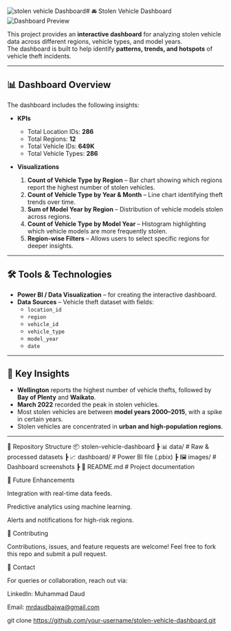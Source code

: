 ![stolen vehicle Dashboard](https://github.com/user-attachments/assets/d49b0025-18d0-4ee0-a500-719c508e3977)# 🚘 Stolen Vehicle Dashboard
![Dashboard Preview](images/.jpg)

This project provides an **interactive dashboard** for analyzing stolen vehicle data across different regions, vehicle types, and model years.  
The dashboard is built to help identify **patterns, trends, and hotspots** of vehicle theft incidents.

---

## 📊 Dashboard Overview

The dashboard includes the following insights:

- **KPIs**  
  - Total Location IDs: **286**  
  - Total Regions: **12**  
  - Total Vehicle IDs: **649K**  
  - Total Vehicle Types: **286**  

- **Visualizations**  
  1. **Count of Vehicle Type by Region** – Bar chart showing which regions report the highest number of stolen vehicles.  
  2. **Count of Vehicle Type by Year & Month** – Line chart identifying theft trends over time.  
  3. **Sum of Model Year by Region** – Distribution of vehicle models stolen across regions.  
  4. **Count of Vehicle Type by Model Year** – Histogram highlighting which vehicle models are more frequently stolen.  
  5. **Region-wise Filters** – Allows users to select specific regions for deeper insights.  

---

## 🛠️ Tools & Technologies

- **Power BI / Data Visualization** – for creating the interactive dashboard.  
- **Data Sources** – Vehicle theft dataset with fields:  
  - `location_id`  
  - `region`  
  - `vehicle_id`  
  - `vehicle_type`  
  - `model_year`  
  - `date`  

---

## 📌 Key Insights

- **Wellington** reports the highest number of vehicle thefts, followed by **Bay of Plenty** and **Waikato**.  
- **March 2022** recorded the peak in stolen vehicles.  
- Most stolen vehicles are between **model years 2000–2015**, with a spike in certain years.  
- Stolen vehicles are concentrated in **urban and high-population regions**.  

---

📂 Repository Structure
📦 stolen-vehicle-dashboard
 ┣ 📊 data/          # Raw & processed datasets
 ┣ 📈 dashboard/     # Power BI file (.pbix)
 ┣ 🖼️ images/        # Dashboard screenshots
 ┣ 📄 README.md      # Project documentation

 🔮 Future Enhancements

Integration with real-time data feeds.

Predictive analytics using machine learning.

Alerts and notifications for high-risk regions.

🤝 Contributing

Contributions, issues, and feature requests are welcome!
Feel free to fork this repo and submit a pull request.

📧 Contact

For queries or collaboration, reach out via:

LinkedIn: Muhammad Daud 

Email: mrdaudbajwa@gmail.com

  
   git clone https://github.com/your-username/stolen-vehicle-dashboard.git

